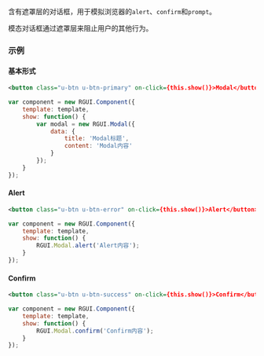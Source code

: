 含有遮罩层的对话框，用于模拟浏览器的`alert`、`confirm`和`prompt`。

模态对话框通过遮罩层来阻止用户的其他行为。

### 示例
#### 基本形式

<div class="m-example"></div>

```xml
<button class="u-btn u-btn-primary" on-click={this.show()}>Modal</button>
```

```javascript
var component = new RGUI.Component({
    template: template,
    show: function() {
        var modal = new RGUI.Modal({
            data: {
                title: 'Modal标题',
                content: 'Modal内容'
            }
        });
    }
});
```

#### Alert

<div class="m-example"></div>

```xml
<button class="u-btn u-btn-error" on-click={this.show()}>Alert</button>
```

```javascript
var component = new RGUI.Component({
    template: template,
    show: function() {
        RGUI.Modal.alert('Alert内容');
    }
});
```

#### Confirm

<div class="m-example"></div>

```xml
<button class="u-btn u-btn-success" on-click={this.show()}>Confirm</button>
```

```javascript
var component = new RGUI.Component({
    template: template,
    show: function() {
        RGUI.Modal.confirm('Confirm内容');
    }
});
```
